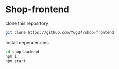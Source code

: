 # Shop-frontend

clone this repository
```sh
git clone https://github.com/Yug34/shop-frontend
```

Install dependencies 

```sh
cd shop-backend
npm i
npm start
```
